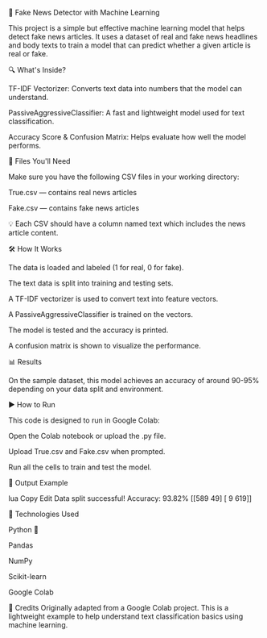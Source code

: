 📰 Fake News Detector with Machine Learning

This project is a simple but effective machine learning model that helps detect fake news articles. It uses a dataset of real and fake news headlines and body texts to train a model that can predict whether a given article is real or fake.





🔍 What's Inside?

TF-IDF Vectorizer: Converts text data into numbers that the model can understand.

PassiveAggressiveClassifier: A fast and lightweight model used for text classification.

Accuracy Score & Confusion Matrix: Helps evaluate how well the model performs.


📁 Files You'll Need

Make sure you have the following CSV files in your working directory:

True.csv — contains real news articles

Fake.csv — contains fake news articles


💡 Each CSV should have a column named text which includes the news article content.


🛠️ How It Works

The data is loaded and labeled (1 for real, 0 for fake).

The text data is split into training and testing sets.

A TF-IDF vectorizer is used to convert text into feature vectors.

A PassiveAggressiveClassifier is trained on the vectors.

The model is tested and the accuracy is printed.

A confusion matrix is shown to visualize the performance.


📊 Results

On the sample dataset, this model achieves an accuracy of around 90-95% depending on your data split and environment.


▶️ How to Run

This code is designed to run in Google Colab:

Open the Colab notebook or upload the .py file.

Upload True.csv and Fake.csv when prompted.

Run all the cells to train and test the model.


💬 Output Example

lua
Copy
Edit
Data split successful!
Accuracy: 93.82%
[[589   49]
 [  9 619]]


🧠 Technologies Used

Python 🐍

Pandas

NumPy

Scikit-learn

Google Colab


🙌 Credits
Originally adapted from a Google Colab project. This is a lightweight example to help understand text classification basics using machine learning.

